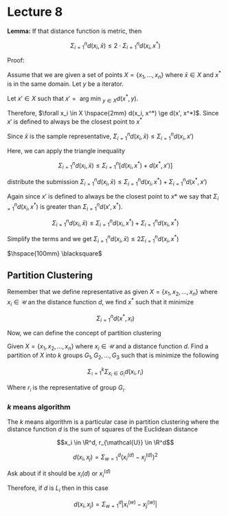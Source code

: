 # Lecture 8

**Lemma:** If that distance function is metric, then

$$\Sigma^n_{i = 1} d(x_i, \bar{x}) \le 2 \cdot \Sigma^n_{i = 1} d (x_i, x^*)$$

Proof:

Assume that we are given a set of points $X = \{x_1, ..., x_n\}$ where $\bar{x} \in X$ and $x^*$ is in the same domain. Let $y$ be a iterator.

Let $x' \in X$ such that $x' = \text{ arg min }_{y \in X} d(x^*, y)$. 

Therefore, $\forall x_i \in X \hspace{2mm} d(x_i, x^*) \ge d(x', x^*)$. Since $x'$ is defined to always be the closest point to $x^*$

Since $\bar{x}$ is the sample representative, $\Sigma^n_{i=1} d(x_i, \bar{x}) \le \Sigma^n_{i=1} d(x_i, x')$

Here, we can apply the triangle inequality

$$\Sigma^n_{i=1} d(x_i, \bar{x}) \le \Sigma^n_{i=1} [d(x_i, x^*) + d(x^*, x')]$$

distribute the submission $\Sigma^n_{i=1} d(x_i, \bar{x}) \le \Sigma^n_{i=1} d(x_i, x^*) + \Sigma^n_{i=1}d(x^*, x')$

Again since $x'$ is defined to always be the closest point to $x*$ we say that $\Sigma^n_{i = 1} d(x_i, x^*)$ is greater than $\Sigma^n_{i=1} d (x', x^*)$. 

$$\Sigma^n_{i=1} d(x_i, \bar{x}) \le \Sigma^n_{i=1} d(x_i, x^*) + \Sigma^n_{i=1} d(x_i, x^*)$$

Simplify the terms and we get $\Sigma^n_{i = 1} d(x_i, \bar{x}) \le 2 \Sigma^n_{i = 1} d(x_i, x^*)$

$\hspace{100mm} \blacksquare$

## Partition Clustering

Remember that we define representative as given $X = \{x_1, x_2, ..., x_n\}$ where $x_i \in \mathcal{U}$ an the distance function $d$, we find $x^*$ such that it minimize

$$\Sigma^n_{i=1} d(x^*, x_i)$$

Now, we can define the concept of partition clustering

Given $X = \{x_1, x_2, ..., x_n\}$ where $x_i \in \mathcal{U}$ and a distance function $d$. Find a partition of $X$ into $k$ groups $G_1, G_2, ..., G_3$ such that is minimize the following

$$\Sigma^k_{\mathfrak{l} = 1} \Sigma_{x_i \in G_{\mathfrak{l}}} d(x_i, r_{\mathfrak{l}})$$

Where $r_{\mathfrak{l}}$ is the representative of group $G_{\mathfrak{l}}$.

### $k$ means algorithm

The $k$ means algorithm is a particular case in partition clustering where the distance function $d$ is the sum of squares of the Euclidean distance

$$x_i \in \R^d, r_{\mathcal{U}} \in \R^d$$

$$d(x_i, x_j) = \Sigma^d_{w = 1} (x_i^{(d)} - x_j^{(d)})^2$$

Ask about if it should be $x_i(d)$ or $x_i^{(d)}$

Therefore, if $d$ is $L_i$ then in this case

$$d(x_i, x_j) = \Sigma^d_{w = 1} |x_i^{(w)} - x_j^{(w)}|$$

